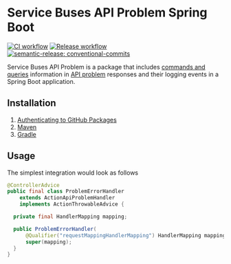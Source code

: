 # Service Buses API Problem Spring Boot

[![CI workflow](https://github.com/montealegreluis/service-buses-problem-spring-boot/actions/workflows/ci.yml/badge.svg)](https://github.com/montealegreluis/service-buses-problem-spring-boot/actions/workflows/ci.yml)
[![Release workflow](https://github.com/montealegreluis/service-buses-problem-spring-boot/actions/workflows/release.yml/badge.svg)](https://github.com/montealegreluis/service-buses-problem-spring-boot/actions/workflows/release.yml)
[![semantic-release: conventional-commits](https://img.shields.io/badge/semantic--release-conventionalcommits-e10079?logo=semantic-release)](https://github.com/semantic-release/semantic-release)


Service Buses API Problem is a package that includes [commands and queries](https://github.com/MontealegreLuis/service-buses) information in [API problem](https://github.com/MontealegreLuis/api-problem-spring-boot) responses and their logging events in a Spring Boot application.

## Installation

1. [Authenticating to GitHub Packages](https://github.com/MontealegreLuis/service-buses-problem-spring-boot/blob/main/docs/installation/authentication.md)
2. [Maven](https://github.com/MontealegreLuis/service-buses-problem-spring-boot/blob/main/docs/installation/maven.md)
3. [Gradle](https://github.com/MontealegreLuis/service-buses-problem-spring-boot/blob/main/docs/installation/gradle.md)

## Usage

The simplest integration would look as follows

```java
@ControllerAdvice
public final class ProblemErrorHandler 
    extends ActionApiProblemHandler 
    implements ActionThrowableAdvice {

  private final HandlerMapping mapping;

  public ProblemErrorHandler(
      @Qualifier("requestMappingHandlerMapping") HandlerMapping mapping) {
      super(mapping);
  }
}
```
